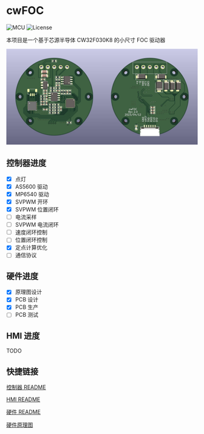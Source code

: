 # cwFOC

![MCU](https://img.shields.io/badge/MCU-CW32F030-brightgreen) ![License](https://img.shields.io/badge/License-GPL--v2-blue)

本项目是一个基于芯源半导体 CW32F030K8 的小尺寸 FOC 驱动器

![渲染图](./assets/cwFOC_3d.jpg)

## 控制器进度

- [x] 点灯
- [x] AS5600 驱动
- [x] MP6540 驱动
- [x] SVPWM 开环
- [x] SVPWM 位置闭环
- [ ] 电流采样
- [ ] SVPWM 电流闭环
- [ ] 速度闭环控制
- [ ] 位置闭环控制
- [x] 定点计算优化
- [ ] 通信协议

## 硬件进度

- [x] 原理图设计
- [x] PCB 设计
- [x] PCB 生产
- [ ] PCB 测试

## HMI 进度

TODO

## 快捷链接

[控制器 README](./controller/README.md)

[HMI README](./hmi/README.md)

[硬件 README](./hardware/README.md)

[硬件原理图](./assets/cwFOC_sch.pdf)
